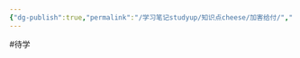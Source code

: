 ```yaml
---
{"dg-publish":true,"permalink":"/学习笔记studyup/知识点cheese/加害给付/","dgPassFrontmatter":true,"noteIcon":"","created":"2024-10-10T09:10:22.524+08:00","updated":"2024-10-10T14:00:40.571+08:00"}
---
```


#待学 